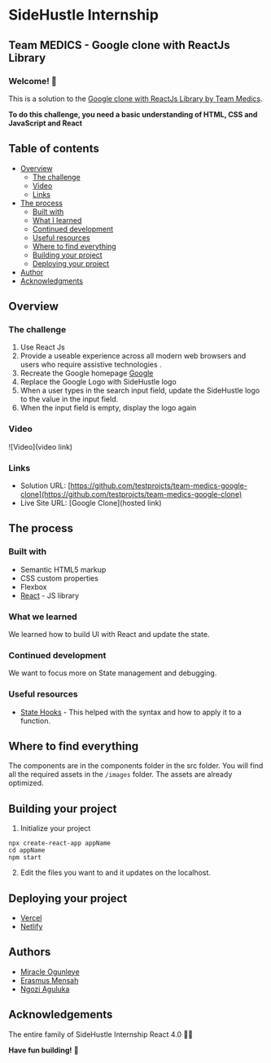 # SideHustle Internship
## Team MEDICS - Google clone with ReactJs Library
### Welcome! 👋

This is a solution to the [Google clone with ReactJs Library by Team Medics](https://www.frontendmentor.io/challenges/sunnyside-agency-landing-page-7yVs3B6ef).

**To do this challenge, you need a basic understanding of HTML, CSS and JavaScript and React**

## Table of contents

- [Overview](#overview)
  - [The challenge](#the-challenge)
  - [Video](#video)
  - [Links](#links)
- [The process](#the-process)
  - [Built with](#built-with)
  - [What I learned](#what-i-learned)
  - [Continued development](#continued-development)
  - [Useful resources](#useful-resources)
  - [Where to find everything](#where-to-find-everything)
  - [Building your project](#building-your-project)
  - [Deploying your project](#deploying-your-project)
- [Author](#author)
- [Acknowledgments](#acknowledgments)

## Overview

### The challenge

1. Use React Js
2. Provide a useable experience across all modern web browsers and users who require assistive technologies .
3. Recreate the Google homepage [Google](https://www.google.com/)
4. Replace the Google Logo with SideHustle logo
5. When a user types in the search input field, update the SideHustle logo to the value in the input field.
6. When the input field is empty, display the logo again

### Video

![Video](video link)

### Links

- Solution URL: [https://github.com/testprojcts/team-medics-google-clone](https://github.com/testprojcts/team-medics-google-clone)
- Live Site URL: [Google Clone](hosted link)

## The process

### Built with

- Semantic HTML5 markup
- CSS custom properties
- Flexbox
- [React](https://reactjs.org/) - JS library

### What we learned

We learned how to build UI with React and update the state.

### Continued development

We want to focus more on State management and debugging.

### Useful resources

- [State Hooks](https://reactjs.org/docs/hooks-state.html) - This helped with the syntax and how to apply it to a function.

## Where to find everything

The components are in the components folder in the src folder.
You will find all the required assets in the `/images` folder. The assets are already optimized.

## Building your project

1. Initialize your project
```
npx create-react-app appName
cd appName
npm start
```
2. Edit the files you want to and it updates on the localhost.

## Deploying your project

- [Vercel](https://vercel.com/)
- [Netlify](https://www.netlify.com/)

## Authors

- [Miracle Ogunleye](https://github.com/mimiicodes)
- [Erasmus Mensah](https://github.com/testprojcts)
- [Ngozi Aguluka](https://github.com/Melissacinta)

## Acknowledgements

The entire family of SideHustle Internship React 4.0 🎊✨

**Have fun building!** 🚀
